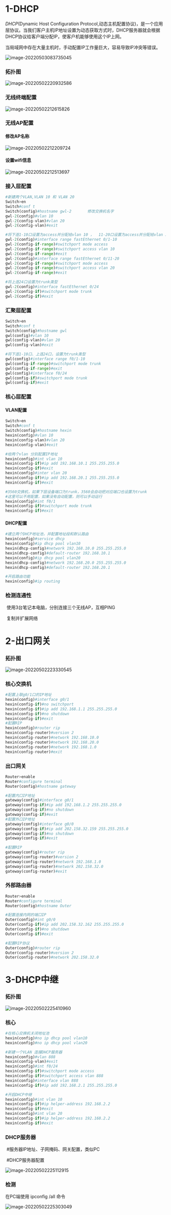 1-DHCP
====

*DHCP*(Dynamic Host Configuration Protocol,动态主机配置协议)，是一个应用层协议。当我们客户主机IP地址设置为动态获取方式时，DHCP服务器就会根据DHCP协议给客户端分配IP，使客户机能够使用这个IP上网。

当局域网中存在大量主机时，手动配置IP工作量巨大，容易导致IP冲突等错误。

![image-20220503083735045](DHCP.assets/image-20220503083735045.png)

### 拓扑图

![image-20220502220932586](DHCP.assets/image-20220502220932586.png)



### 无线终端配置

![image-20220502212615826](DHCP.assets/image-20220502212615826.png)



### 无线AP配置

#### 	修改AP名称

![image-20220502212209724](DHCP.assets/image-20220502212209724.png)

#### 	设置wifi信息

![image-20220502212513697](DHCP.assets/image-20220502212513697.png)





### 接入层配置

```python
#新建两个VLAN,VLAN 10 和 VLAN 20
Switch>en 
Switch#conf t
Switch(config)#hostname gwl-2       修改交换机名字
gwl-2(config)#vlan 10
gwl-2(config-vlan)#vlan 20
gwl-2(config-vlan)#exit
```

```python
#将下连1-10口设置为access并分配给vlan 10 ，  11-20口设置为access并分配给vlan 20 
gwl-2(config)#interface range fastEthernet 0/1-10
gwl-2(config-if-range)#switchport mode access
gwl-2(config-if-range)#switchport access vlan 10
gwl-2(config-if-range)#exit
gwl-2(config)#interface range fastEthernet 0/11-20
gwl-2(config-if-range)#switchport mode access
gwl-2(config-if-range)#switchport access vlan 20
gwl-2(config-if-range)#exit
```

```python
#将上连24口设置为trunk类型
gwl-2(config)#interface fastEthernet 0/24
gwl-2(config-if)#switchport mode trunk
gwl-2(config-if)#exit
```



### 汇聚层配置

```python
Switch>en 
Switch#conf t
Switch(config)#hostname gwl
gwl(config)#vlan 10
gwl(config-vlan)#vlan 20
gwl(config-vlan)#exit
```

```python
#将下连1-10口、上连24口，设置为trunk类型
gwl(config)#interface range f0/1-10 
gwl(config-if-range)#switchport mode trunk 
gwl(config-if-range)#exit
gwl(config)#interface f0/24
gwl(config-if)#switchport mode trunk 
gwl(config-if)#exit
```



### 核心层配置

#### 	VLAN配置

```python
Switch>en 
Switch#conf t
Switch(config)#hostname hexin
hexin(config)#vlan 10
hexin(config-vlan)#vlan 20
hexin(config-vlan)#exit
```

```python
#给两个vlan 分别配置IP地址
hexin(config)#int vlan 10
hexin(config-if)#ip add 192.168.10.1 255.255.255.0
hexin(config-if)#exit
hexin(config)#inter vlan 20
hexin(config-if)#ip add 192.168.20.1 255.255.255.0
hexin(config-if)#exit
```

```python
#3560交换机，如果下层设备端口为trunk，3560会自动把对应端口也设置为trunk
#这里可以不用配置，如果没有自动配置，则可以手动运行
hexin(config)#int f0/1
hexin(config-if)#switchport mode trunk 
hexin(config-if)#exit
```



#### DHCP配置

```python
#建立两个DHCP地址池，并配置地址段和默认路由
hexin(config)#service dhcp 
hexin(config)#ip dhcp pool vlan10
hexin(dhcp-config)#network 192.168.10.0 255.255.255.0
hexin(dhcp-config)#default-router 192.168.10.1
hexin(config)#ip dhcp pool vlan20
hexin(dhcp-config)#network 192.168.20.0 255.255.255.0
hexin(dhcp-config)#default-router 192.168.20.1
```

```python
#开启路由功能
hexin(config)#ip routing
```

### 检测连通性

​	使用3台笔记本电脑，分别连接三个无线AP，互相PING

​	复制并扩展网络



2-出口网关
========

### 	拓扑图

![image-20220502223330545](C:/Users/Administrator/Desktop/image-20220502223330545.png)





### 	核心交换机

```python
#配置上联g0/1口的IP地址
hexin(config)#interface g0/1
hexin(config-if)#no switchport 
hexin(config-if)#ip add 192.168.1.1 255.255.255.0
hexin(config-if)#no shutdown 
hexin(config-if)#exit
#配置RIP
hexin(config)#router rip
hexin(config-router)#version 2
hexin(config-router)#network 192.168.10.0
hexin(config-router)#network 192.168.20.0
hexin(config-router)#network 192.168.1.0
hexin(config-router)#exit
```

### 	出口网关

```python
Router>enable
Router#configure terminal
Router(config)#hostname gateway

#配置内口IP地址
gateway(config)#interface g0/1
gateway(config-if)#ip add 192.168.1.2 255.255.255.0
gateway(config-if)#no shutdown
gateway(config-if)#exit
#配置外口IP地址
gateway(config)#interface g0/0
gateway(config-if)#ip add 202.158.32.159 255.255.255.0
gateway(config-if)#no shutdown
gateway(config-if)#exit

#配置RIP
gateway(config)#router rip 
gateway(config-router)#version 2
gateway(config-router)#network 192.168.1.0
gateway(config-router)#network 202.158.32.0
gateway(config-router)#exit
```

### 	外部路由器

```python
Router>enable
Router#configure terminal
Router(config)#hostname Outer

#配置连接内网的端口IP
Outer(config)#int g0/0
Outer(config-if)#ip add 202.158.32.162 255.255.255.0
Outer(config-if)#no shutdown 
Outer(config-if)#exit

#配置RIP协议
Outer(config)#router rip 
Outer(config-router)#version 2
Outer(config-router)#network 202.158.32.0
```



3-DHCP中继
==========

### 拓扑图

![image-20220502225410960](DHCP.assets/image-20220502225410960.png)

### 核心

```python
#在核心交换机关闭地址池
hexin(config)#no ip dhcp pool vlan10
hexin(config)#no ip dhcp pool vlan20

#新建一个VLAN 连接DHCP服务器
hexin(config)#vlan 888
hexin(config-vlan)#exit
hexin(config)#int f0/24
hexin(config-if)#switchport mode access 
hexin(config-if)#switchport access vlan 888
hexin(config)#interface vlan 888
hexin(config-if)#ip add 192.168.2.1 255.255.255.0

#开启DHCP中继
hexin(config)#int vlan 10 
hexin(config-if)#ip helper-address 192.168.2.2 
hexin(config-if)#exit
hexin(config)#int vlan 20 
hexin(config-if)#ip helper-address 192.168.2.2 
hexin(config-if)#exit
```



### DHCP服务器

​	#服务器IP地址、子网掩码、网关配置，类似PC

​	#DHCP服务器配置

![image-20220502225112915](DHCP.assets/image-20220502225112915.png)



### 检测

在PC端使用 ipconfig /all  命令

![image-20220502225303049](DHCP.assets/image-20220502225303049.png)
